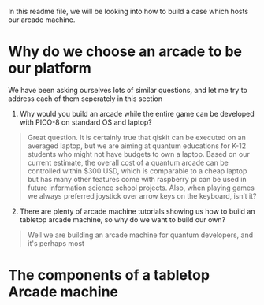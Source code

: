 In this readme file, we will be looking into how to build a case which hosts our arcade machine. 

# Why do we choose an arcade to be our platform

We have been asking ourselves lots of similar questions, and let me try to address each of them seperately in this section

1.	Why would you build an arcade while the entire game can be developed with PICO-8 on standard OS and laptop?
> Great question. It is certainly true that qiskit can be executed on an averaged laptop, but we are aiming at quantum educations for K-12 students who might not have budgets to own a laptop. Based on our current estimate, the overall cost of a quantum arcade can be controlled within $300 USD, which is comparable to a cheap laptop but has many other features come with raspberry pi can be used in future information science school projects. Also, when playing games we always preferred joystick over arrow keys on the keyboard, isn’t it?

2. There are plenty of arcade machine tutorials showing us how to build an tabletop arcade machine, so why do we want to build our own?

> Well we are building an arcade machine for quantum developers, and it's perhaps most 

# The components of a tabletop Arcade machine
